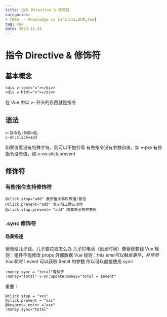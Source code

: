 ```yaml
---
title: 指令 Directive & 修饰符
categories: 
- [Web -- Knowledge is infinite,前端,Vue]
tag: Vue
date: 2023-11-24
---
```

# 指令 Directive & 修饰符
## 基本概念
```vue
<div v-text="x"></div>
<div v-html="x"></div>
```
在 Vue 中以 v- 开头的东西就是指令
## 语法
```vue
v-指令名:参数=值，
v-on:click=add
```
如果值里没有特殊字符，则可以不加引号
有些指令没有参数和值，如 v-pre
有些指令没有值，如 v-on:click.prevent
## 修饰符
### 有些指令支持修饰符
```vue
@click.stop="add" 表示阻止事件传播/冒泡
@click.prevent="add" 表示阻止默认动作
@click.stop.prevent= "add" 同事表示两种意思
```
### .sync 修饰符
#### 场景描述
爸爸给儿子钱，儿子要花钱怎么办
儿子打电话（出发时间）像爸爸要钱
Vue 规则：组件不能修改 props 外部数据
Vue 规则：this.$emit 可以触发事件，并传参
Vue 规则：$event 可以获取 $emit 的参数
所以可以直接使用.sync
```vue
:money.sync = "total"等价于
:money="total" v-on:update:money="total = $event"
```
重要：
```vue
@click.stop = "xxx"
@click.prevent = "xxx"
@keypress.enter ="xxx"
:money.sync="total"
```
